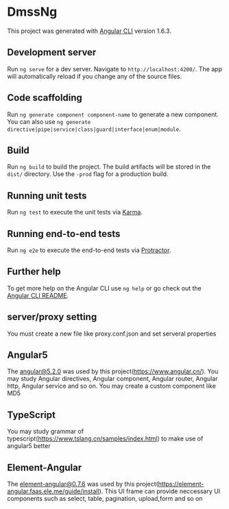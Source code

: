 # DmssNg

This project was generated with [Angular CLI](https://github.com/angular/angular-cli) version 1.6.3.

## Development server

Run `ng serve` for a dev server. Navigate to `http://localhost:4200/`. The app will automatically reload if you change any of the source files.

## Code scaffolding

Run `ng generate component component-name` to generate a new component. You can also use `ng generate directive|pipe|service|class|guard|interface|enum|module`.

## Build

Run `ng build` to build the project. The build artifacts will be stored in the `dist/` directory. Use the `-prod` flag for a production build.

## Running unit tests

Run `ng test` to execute the unit tests via [Karma](https://karma-runner.github.io).

## Running end-to-end tests

Run `ng e2e` to execute the end-to-end tests via [Protractor](http://www.protractortest.org/).

## Further help

To get more help on the Angular CLI use `ng help` or go check out the [Angular CLI README](https://github.com/angular/angular-cli/blob/master/README.md).

## server/proxy setting

You must create a new file like proxy.conf.json and set serveral properties

## Angular5

The angular@5.2.0 was used by this project(https://www.angular.cn/).
You may study Angular directives, Angular component, Angular router, Angular http, Angular service and so on.
You may create a custom component like MD5

## TypeScript

You may study grammar of typescript(https://www.tslang.cn/samples/index.html) to make use of angular5 better

## Element-Angular

The element-angular@0.7.6 was used by this project(https://element-angular.faas.ele.me/guide/install).
This UI frame can provide neccessary UI components such as select, table, pagination, upload,form and so on
